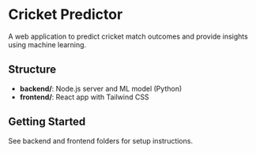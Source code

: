 # Cricket Predictor

A web application to predict cricket match outcomes and provide insights using machine learning.

## Structure

- **backend/**: Node.js server and ML model (Python)
- **frontend/**: React app with Tailwind CSS

## Getting Started

See backend and frontend folders for setup instructions.
